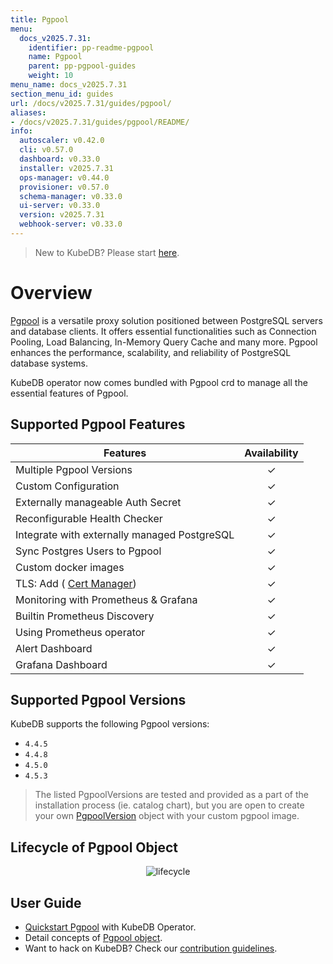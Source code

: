 ```yaml
---
title: Pgpool
menu:
  docs_v2025.7.31:
    identifier: pp-readme-pgpool
    name: Pgpool
    parent: pp-pgpool-guides
    weight: 10
menu_name: docs_v2025.7.31
section_menu_id: guides
url: /docs/v2025.7.31/guides/pgpool/
aliases:
- /docs/v2025.7.31/guides/pgpool/README/
info:
  autoscaler: v0.42.0
  cli: v0.57.0
  dashboard: v0.33.0
  installer: v2025.7.31
  ops-manager: v0.44.0
  provisioner: v0.57.0
  schema-manager: v0.33.0
  ui-server: v0.33.0
  version: v2025.7.31
  webhook-server: v0.33.0
---
```


> New to KubeDB? Please start [here](/docs/v2025.7.31/README).

# Overview

[Pgpool](https://pgpool.net/) is a versatile proxy solution positioned between PostgreSQL servers and database clients. It offers essential functionalities such as Connection Pooling, Load Balancing, In-Memory Query Cache and many more. Pgpool enhances the performance, scalability, and reliability of PostgreSQL database systems.

KubeDB operator now comes bundled with Pgpool crd to manage all the essential features of Pgpool. 

## Supported Pgpool Features

| Features                                                    | Availability |
|-------------------------------------------------------------|:------------:|
| Multiple Pgpool Versions                                    |   &#10003;   |
| Custom Configuration                                        |   &#10003;   |
| Externally manageable Auth Secret                           |   &#10003;   |
| Reconfigurable Health Checker                               |   &#10003;   |
| Integrate with externally managed PostgreSQL                |   &#10003;   |
| Sync Postgres Users to Pgpool                               |   &#10003;   |
| Custom docker images                                        |   &#10003;   |
| TLS: Add ( [Cert Manager]((https://cert-manager.io/docs/))) |   &#10003;   |
| Monitoring with Prometheus & Grafana                        |   &#10003;   |
| Builtin Prometheus Discovery                                |   &#10003;   |
| Using Prometheus operator                                   |   &#10003;   |
| Alert Dashboard                                             |   &#10003;   |
| Grafana Dashboard                                           |   &#10003;   |

## Supported Pgpool Versions

KubeDB supports the following Pgpool versions:
- `4.4.5`
- `4.4.8`
- `4.5.0`
- `4.5.3`

> The listed PgpoolVersions are tested and provided as a part of the installation process (ie. catalog chart), but you are open to create your own [PgpoolVersion](/docs/v2025.7.31/guides/pgpool/concepts/catalog) object with your custom pgpool image.

## Lifecycle of Pgpool Object

<p align="center">
  <img alt="lifecycle"  src="/docs/v2025.7.31/images/pgpool/quickstart/lifecycle.png">
</p>

## User Guide

- [Quickstart Pgpool](/docs/v2025.7.31/guides/pgpool/quickstart/quickstart) with KubeDB Operator.
- Detail concepts of [Pgpool object](/docs/v2025.7.31/guides/pgpool/concepts/pgpool).
- Want to hack on KubeDB? Check our [contribution guidelines](/docs/v2025.7.31/CONTRIBUTING).
